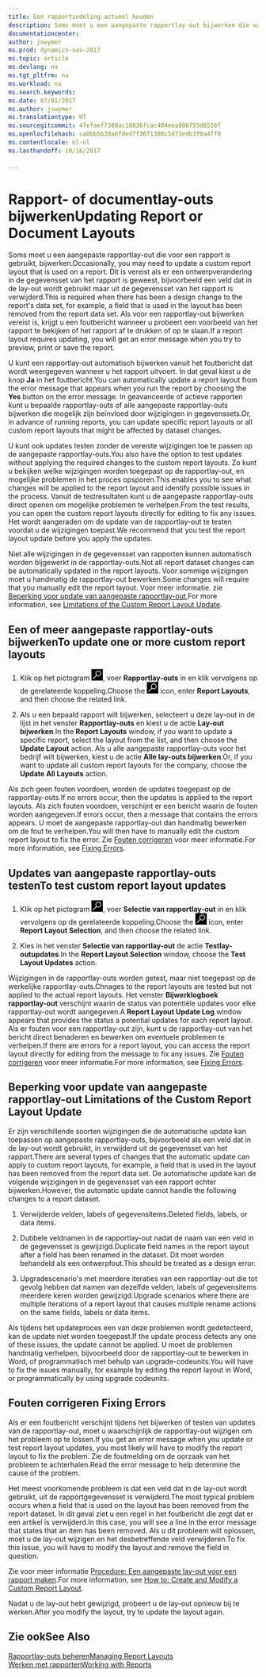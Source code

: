 ```yaml
---
title: Een rapportindeling actueel houden
description: Soms moet u een aangepaste rapportlay-out bijwerken die voor een rapport wordt gebruikt. Dit is vereist als er een ontwerpverandering in de gegevensset van het rapport is geweest, bijvoorbeeld een veld dat in de lay-out wordt gebruikt maar uit de gegevensset van het rapport is verwijderd.
documentationcenter: 
author: jswymer
ms.prod: dynamics-nav-2017
ms.topic: article
ms.devlang: na
ms.tgt_pltfrm: na
ms.workload: na
ms.search.keywords: 
ms.date: 07/01/2017
ms.author: jswymer
ms.translationtype: HT
ms.sourcegitcommit: 4fefaef7380ac10836fcac404eea006f55d8556f
ms.openlocfilehash: ca0bb5b30a6fded7f36f1380c5d73edb3f0a4ff0
ms.contentlocale: nl-nl
ms.lasthandoff: 10/16/2017

---
```

# <a name="updating-report-or-document-layouts"></a><span data-ttu-id="ad144-104">Rapport- of documentlay-outs bijwerken</span><span class="sxs-lookup"><span data-stu-id="ad144-104">Updating Report or Document Layouts</span></span>
<span data-ttu-id="ad144-105">Soms moet u een aangepaste rapportlay-out die voor een rapport is gebruikt, bijwerken.</span><span class="sxs-lookup"><span data-stu-id="ad144-105">Occasionally, you may need to update a custom report layout that is used on a report.</span></span> <span data-ttu-id="ad144-106">Dit is vereist als er een ontwerpverandering in de gegevensset van het rapport is geweest, bijvoorbeeld een veld dat in de lay-out wordt gebruikt maar uit de gegevensset van het rapport is verwijderd.</span><span class="sxs-lookup"><span data-stu-id="ad144-106">This is required when there has been a design change to the report's data set, for example, a field that is used in the layout has been removed from the report data set.</span></span> <span data-ttu-id="ad144-107">Als voor een rapportlay-out bijwerken vereist is, krijgt u een foutbericht wanneer u probeert een voorbeeld van het rapport te bekijken of het rapport af te drukken of op te slaan.</span><span class="sxs-lookup"><span data-stu-id="ad144-107">If a report layout requires updating, you will get an error message when you try to preview, print or save the report.</span></span>  
  
<span data-ttu-id="ad144-108">U kunt een rapportlay-out automatisch bijwerken vanuit het foutbericht dat wordt weergegeven wanneer u het rapport uitvoert. In dat geval kiest u de knop **Ja** in het foutbericht.</span><span class="sxs-lookup"><span data-stu-id="ad144-108">You can automatically update a report layout from the error message that appears when you run the report by choosing the **Yes** button on the error message.</span></span> <span data-ttu-id="ad144-109">In geavanceerde of actieve rapporten kunt u bepaalde rapportlay-outs of alle aangepaste rapportlay-outs bijwerken die mogelijk zijn beïnvloed door wijzigingen in gegevenssets.</span><span class="sxs-lookup"><span data-stu-id="ad144-109">Or, in advance of running reports, you can update specific report layouts or all custom report layouts that might be affected by dataset changes.</span></span>  
  
<span data-ttu-id="ad144-110">U kunt ook updates testen zonder de vereiste wijzigingen toe te passen op de aangepaste rapportlay-outs.</span><span class="sxs-lookup"><span data-stu-id="ad144-110">You also have the option to test updates without applying the required changes to the custom report layouts.</span></span> <span data-ttu-id="ad144-111">Zo kunt u bekijken welke wijzigingen worden toegepast op de rapportlay-out, en mogelijke problemen in het proces opsporen.</span><span class="sxs-lookup"><span data-stu-id="ad144-111">This enables you to see what changes will be applied to the report layout and identify possible issues in the process.</span></span> <span data-ttu-id="ad144-112">Vanuit de testresultaten kunt u de aangepaste rapportlay-outs direct openen om mogelijke problemen te verhelpen.</span><span class="sxs-lookup"><span data-stu-id="ad144-112">From the test results, you can open the custom report layouts directly for editing to fix any issues.</span></span> <span data-ttu-id="ad144-113">Het wordt aangeraden om de update van de rapportlay-out te testen voordat u de wijzigingen toepast.</span><span class="sxs-lookup"><span data-stu-id="ad144-113">We recommend that you test the report layout update before you apply the updates.</span></span>  
  
<span data-ttu-id="ad144-114">Niet alle wijzigingen in de gegevensset van rapporten kunnen automatisch worden bijgewerkt in de rapportlay-outs.</span><span class="sxs-lookup"><span data-stu-id="ad144-114">Not all report dataset changes can be automatically updated in the report layouts.</span></span> <span data-ttu-id="ad144-115">Voor sommige wijzigingen moet u handmatig de rapportlay-out bewerken.</span><span class="sxs-lookup"><span data-stu-id="ad144-115">Some changes will require that you manually edit the report layout.</span></span> <span data-ttu-id="ad144-116">Voor meer informatie. zie [Beperking voor update van aangepaste rapportlay-out](ui-update-report-layouts.md#UpdateLimitations),</span><span class="sxs-lookup"><span data-stu-id="ad144-116">For more information, see [Limitations of the Custom Report Layout Update](ui-update-report-layouts.md#UpdateLimitations).</span></span>  
  
## <a name="to-update-one-or-more-custom-report-layouts"></a><span data-ttu-id="ad144-117">Een of meer aangepaste rapportlay-outs bijwerken</span><span class="sxs-lookup"><span data-stu-id="ad144-117">To update one or more custom report layouts</span></span>  
  
1.  <span data-ttu-id="ad144-118">Klik op het pictogram ![Zoeken naar pagina of rapport](media/ui-search/search_small.png "pictogram Zoeken naar pagina of rapport"), voer **Rapportlay-outs** in en klik vervolgens op de gerelateerde koppeling.</span><span class="sxs-lookup"><span data-stu-id="ad144-118">Choose the ![Search for Page or Report](media/ui-search/search_small.png "Search for Page or Report icon") icon, enter **Report Layouts**, and then choose the related link.</span></span>  
  
2.  <span data-ttu-id="ad144-119">Als u een bepaald rapport wilt bijwerken, selecteert u deze lay-out in de lijst in het venster **Rapportlay-outs** en kiest u de actie **Lay-out bijwerken**.</span><span class="sxs-lookup"><span data-stu-id="ad144-119">In the **Report Layouts** window, if you want to update a specific report, select the layout from the list, and then choose the **Update Layout** action.</span></span> <span data-ttu-id="ad144-120">Als u alle aangepaste rapportlay-outs voor het bedrijf wilt bijwerken, kiest u de actie **Alle lay-outs bijwerken**.</span><span class="sxs-lookup"><span data-stu-id="ad144-120">Or, if you want to update all custom report layouts for the company, choose the **Update All Layouts** action.</span></span>  

<span data-ttu-id="ad144-121">Als zich geen fouten voordoen, worden de updates toegepast op de rapportlay-outs.</span><span class="sxs-lookup"><span data-stu-id="ad144-121">If no errors occur, then the updates is applied to the report layouts.</span></span> <span data-ttu-id="ad144-122">Als zich fouten voordoen, verschijnt er een bericht waarin de fouten worden aangegeven.</span><span class="sxs-lookup"><span data-stu-id="ad144-122">If errors occur, then a message that contains the errors appears.</span></span> <span data-ttu-id="ad144-123">U moet de aangepaste rapportlay-out dan handmatig bewerken om de fout te verhelpen.</span><span class="sxs-lookup"><span data-stu-id="ad144-123">You will then have to manually edit the custom report layout to fix the error.</span></span> <span data-ttu-id="ad144-124">Zie [Fouten corrigeren](ui-update-report-layouts.md#FixErrors) voor meer informatie.</span><span class="sxs-lookup"><span data-stu-id="ad144-124">For more information, see [Fixing Errors](ui-update-report-layouts.md#FixErrors).</span></span>  

## <a name="to-test-custom-report-layout-updates"></a><span data-ttu-id="ad144-125">Updates van aangepaste rapportlay-outs testen</span><span class="sxs-lookup"><span data-stu-id="ad144-125">To test custom report layout updates</span></span>  
  
1.  <span data-ttu-id="ad144-126">Klik op het pictogram ![Zoeken naar pagina of rapport](media/ui-search/search_small.png "pictogram Zoeken naar pagina of rapport"), voer **Selectie van rapportlay-out** in en klik vervolgens op de gerelateerde koppeling.</span><span class="sxs-lookup"><span data-stu-id="ad144-126">Choose the ![Search for Page or Report](media/ui-search/search_small.png "Search for Page or Report icon") icon, enter **Report Layout Selection**, and then choose the related link.</span></span>  
  
2.  <span data-ttu-id="ad144-127">Kies in het venster **Selectie van rapportlay-out** de actie **Testlay-outupdates**.</span><span class="sxs-lookup"><span data-stu-id="ad144-127">In the **Report Layout Selection** window, choose the **Test Layout Updates** action.</span></span>  
  
 <span data-ttu-id="ad144-128">Wijzigingen in de rapportlay-outs worden getest, maar niet toegepast op de werkelijke rapportlay-outs.</span><span class="sxs-lookup"><span data-stu-id="ad144-128">Chnages to the report layouts are tested but not applied to the actual report layouts.</span></span> <span data-ttu-id="ad144-129">Het venster **Bijwerklogboek rapportlay-out** verschijnt waarin de status van potentiële updates voor elke rapportlay-out wordt aangegeven.</span><span class="sxs-lookup"><span data-stu-id="ad144-129">A **Report Layout Update Log** window appears that provides the status a potential updates for each report layout.</span></span> <span data-ttu-id="ad144-130">Als er fouten voor een rapportlay-out zijn, kunt u de rapportlay-out van het bericht direct benaderen en bewerken om eventuele problemen te verhelpen.</span><span class="sxs-lookup"><span data-stu-id="ad144-130">If there are errors for a report layout, you can access the report layout directly for editing from the message to fix any issues.</span></span> <span data-ttu-id="ad144-131">Zie [Fouten corrigeren](ui-update-report-layouts.md#FixErrors) voor meer informatie.</span><span class="sxs-lookup"><span data-stu-id="ad144-131">For more information, see [Fixing Errors](ui-update-report-layouts.md#FixErrors).</span></span>  
  
##  <span data-ttu-id="ad144-132"><a name="UpdateLimitations"></a> Beperking voor update van aangepaste rapportlay-out</span><span class="sxs-lookup"><span data-stu-id="ad144-132"><a name="UpdateLimitations"></a> Limitations of the Custom Report Layout Update</span></span>  
 <span data-ttu-id="ad144-133">Er zijn verschillende soorten wijzigingen die de automatische update kan toepassen op aangepaste rapportlay-outs, bijvoorbeeld als een veld dat in de lay-out wordt gebruikt, in verwijderd uit de gegevensset van het rapport.</span><span class="sxs-lookup"><span data-stu-id="ad144-133">There are several types of changes that the automatic update can apply to custom report layouts, for example, a field that is used in the layout has been removed from the report data set.</span></span> <span data-ttu-id="ad144-134">De automatische update kan de volgende wijzigingen in de gegevensset van een rapport echter bijwerken.</span><span class="sxs-lookup"><span data-stu-id="ad144-134">However, the automatic update cannot handle the following changes to a report dataset.</span></span>  
  
1.  <span data-ttu-id="ad144-135">Verwijderde velden, labels of gegevensitems.</span><span class="sxs-lookup"><span data-stu-id="ad144-135">Deleted fields, labels, or data items.</span></span>  
  
2.  <span data-ttu-id="ad144-136">Dubbele veldnamen in de rapportlay-out nadat de naam van een veld in de gegevensset is gewijzigd.</span><span class="sxs-lookup"><span data-stu-id="ad144-136">Duplicate field names in the report layout after a field has been renamed in the dataset.</span></span> <span data-ttu-id="ad144-137">Dit moet worden behandeld als een ontwerpfout.</span><span class="sxs-lookup"><span data-stu-id="ad144-137">This should be treated as a design error.</span></span>  
  
3.  <span data-ttu-id="ad144-138">Upgradescenario's met meerdere iteraties van een rapportlay-out die tot gevolg hebben dat namen van dezelfde velden, labels of gegevensitems meerdere keren worden gewijzigd.</span><span class="sxs-lookup"><span data-stu-id="ad144-138">Upgrade scenarios where there are multiple iterations of a report layout that causes multiple rename actions on the same fields, labels or data items.</span></span>  
  
 <span data-ttu-id="ad144-139">Als tijdens het updateproces een van deze problemen wordt gedetecteerd, kan de update niet worden toegepast.</span><span class="sxs-lookup"><span data-stu-id="ad144-139">If the update process detects any one of these issues, the update cannot be applied.</span></span> <span data-ttu-id="ad144-140">U moet de problemen handmatig verhelpen, bijvoorbeeld door de rapportlay-out te bewerken in Word, of programmatisch met behulp van upgrade-codeunits.</span><span class="sxs-lookup"><span data-stu-id="ad144-140">You will have to fix the issues manually, for example by editing the report layout in Word, or programmatically by using upgrade codeunits.</span></span>  
  
##  <span data-ttu-id="ad144-141"><a name="FixErrors"></a> Fouten corrigeren</span><span class="sxs-lookup"><span data-stu-id="ad144-141"><a name="FixErrors"></a> Fixing Errors</span></span>  
 <span data-ttu-id="ad144-142">Als er een foutbericht verschijnt tijdens het bijwerken of testen van updates van de rapportlay-out, moet u waarschijnlijk de rapportlay-out wijzigen om het probleem op te lossen.</span><span class="sxs-lookup"><span data-stu-id="ad144-142">If you get an error message when you update or test report layout updates, you most likely will have to modify the report layout to fix the problem.</span></span> <span data-ttu-id="ad144-143">Zie de foutmelding om de oorzaak van het probleem te achterhalen.</span><span class="sxs-lookup"><span data-stu-id="ad144-143">Read the error message to help determine the cause of the problem.</span></span>  
  
 <span data-ttu-id="ad144-144">Het meest voorkomende probleem is dat een veld dat in de lay-out wordt gebruikt, uit de rapportgegevensset is verwijderd.</span><span class="sxs-lookup"><span data-stu-id="ad144-144">The most typical problem occurs when a field that is used on the layout has been removed from the report dataset.</span></span> <span data-ttu-id="ad144-145">In dit geval ziet u een regel in het foutbericht die zegt dat er een artikel is verwijderd.</span><span class="sxs-lookup"><span data-stu-id="ad144-145">In this case, you will see a line in the error message that states that an item has been removed.</span></span> <span data-ttu-id="ad144-146">Als u dit probleem wilt oplossen, moet u de lay-out wijzigen en het desbetreffende veld verwijderen.</span><span class="sxs-lookup"><span data-stu-id="ad144-146">To fix this issue, you will have to modify the layout and remove the field in question.</span></span>  
  
 <span data-ttu-id="ad144-147">Zie voor meer informatie [Procedure: Een aangepaste lay-out voor een rapport maken](ui-how-create-custom-report-layout.md#ModifyCustomLayout).</span><span class="sxs-lookup"><span data-stu-id="ad144-147">For more information, see [How to: Create and Modify a Custom Report Layout](ui-how-create-custom-report-layout.md#ModifyCustomLayout).</span></span>  
  
 <span data-ttu-id="ad144-148">Nadat u de lay-out hebt gewijzigd, probeert u de lay-out opnieuw bij te werken.</span><span class="sxs-lookup"><span data-stu-id="ad144-148">After you modify the layout, try to update the layout again.</span></span>  
  
## <a name="see-also"></a><span data-ttu-id="ad144-149">Zie ook</span><span class="sxs-lookup"><span data-stu-id="ad144-149">See Also</span></span>  
 [<span data-ttu-id="ad144-150">Rapportlay-outs beheren</span><span class="sxs-lookup"><span data-stu-id="ad144-150">Managing Report Layouts</span></span>](ui-manage-report-layouts.md)  
 [<span data-ttu-id="ad144-151">Werken met rapporten</span><span class="sxs-lookup"><span data-stu-id="ad144-151">Working with Reports</span></span>](ui-work-report.md)  
